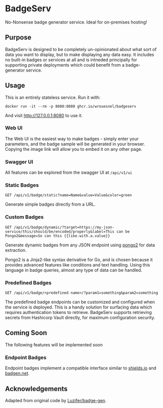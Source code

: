 # BadgeServ

No-Nonsense badge generator service. Ideal for on-premises hosting!

## Purpose

BadgeServ is designed to be completely un-opinionated about what sort of data you want to display, but to make displaying
any data easy. It includes no built-in badges or services at all and is intneded principally for supporting private
deployments which could benefit from a badge-generator service.

## Usage

This is an entirely stateless service. Run it with:

```shell
docker run -it --rm -p 8080:8080 ghcr.io/wrouesnel/badgeserv
```

And visit http://127.0.0.1:8080 to use it.

### Web UI

The Web UI is the easiest way to make badges - simply enter your parameters, and the badge sample will be generated
in your browser. Copying the image link will allow you to embed it on any other page.

### Swagger UI

All features can be explored from the swagger UI at `/api/v1/ui`

### Static Badges

`GET /api/v1/badge/static?name=Name&value=Value&color=green`

Generate simple badges directly from a URL.

### Custom Badges

`GET /api/v1/badge/dynamic/?target=https://my-json-service/this/should/be/encoded/properly&label=This can be Pongo2&message=So can this {{like.with.a.value}}`

Generate dynamic badges from any JSON endpoint using [pongo2](https://github.com/flosch/pongo2) for data
extraction.

Pongo2 is a Jinja2-like syntax derivative for Go, and is chosen because it provides advanced features like conditions
and text handling. Using this language in badge queries, almost any type of data can be handled.

### Predefined Badges

`GET /api/v1/badge/<predefined name>/?param1=something&param2=something`

The predefined badge endpoints can be customized and configured when the service is deployed. This is a handy solution
for surfacing data which requires authentication tokens to retrieve. BadgeServ supports retrieving secrets from
Hashicorp Vault directly, for maximum configuration security.

## Coming Soon

The following features will be implemented soon

### Endpoint Badges

Endpoint badges implement a compatible interface similar to [shields.io](https://shields.io) and [badgen.net](https://badgen.net).

## Acknowledgements

Adapted from original code by [Luzifer/badge-gen](https://github.com/Luzifer/badge-gen).
